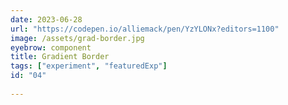```yaml
---
date: 2023-06-28
url: "https://codepen.io/alliemack/pen/YzYLONx?editors=1100"
image: /assets/grad-border.jpg
eyebrow: component
title: Gradient Border
tags: ["experiment", "featuredExp"]
id: "04"
  
---
```

